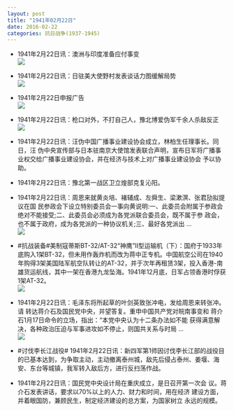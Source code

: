 ```yaml
---
layout: post
title: "1941年02月22日"
date: 2016-02-22
categories: 抗日战争(1937-1945)
---
```


<meta name="referrer" content="no-referrer" />

- 1941年2月22日讯：澳洲与印度准备应付事变 <br/><img src="https://ww2.sinaimg.cn/large/aca367d8jw1f18iczs2uaj20bq0ku445.jpg" />

- 1941年2月22日讯：日驻美大使野村发表谈话力图缓解局势 <br/><img src="https://ww4.sinaimg.cn/large/aca367d8jw1f18gmc6704j209f0kqtbr.jpg" />

- 1941年2月22日申报广告 <br/><img src="https://ww4.sinaimg.cn/large/aca367d8jw1f18evv79hwj20p60h7td8.jpg" />

- 1941年2月22日讯：枪口对外，不打自己人，豫北博爱伪军千余人杀敌反正 <br/><img src="https://ww4.sinaimg.cn/large/aca367d8jw1f18d61kyuaj20d70cdq42.jpg" />

- 1941年2月22日讯：汪伪中国广播事业建设协会成立，林柏生任理事长。同日，汪 伪中央宣传部与日本驻南京大使馆发表联合声明，宣布日军将广播事 业权交给广播事业建设协会，并在经济与技术上对广播事业建设协会 予以协助。 

- 1941年2月22日讯：豫北第一战区卫立煌部克复沁阳。 

- 1941年2月22日讯：周恩来就黄炎培、褚辅成、左舜生、梁漱溟、张君劢拟提议在国 民参政会下设立特别委员会一事向黄说明:一、此委员会附属于参政会 绝对不能接受;二、此委员会必须成为各党派联合委员会，既不属于参 政会，也不属于政府，成为各党派的一种协议机关;三、最好各党派出 ... <br/><img src="https://ww1.sinaimg.cn/large/aca367d8jw1f17xji2y0gj20c809zq45.jpg" />

- #抗战装备#美制寇蒂斯BT-32/AT-32“神鹰”Ⅱ型运输机（下）：国府于1933年底购入1架BT-32，但未用作轰炸机而改为蒋中正专机。中国航空公司在1940年购得3架美国陆军航空队转让的AT-32，并于次年再租赁3架，投入香港-南雄货运航线，其中一架在香港九龙坠海。1941年12月底，日军占领香港时俘获1架AT-32。 <br/><img src="https://ww1.sinaimg.cn/large/aca367d8jw1f17vtchopjj20am09bt9v.jpg" />

- 1941年2月22日讯：毛泽东将所起草的叶剑英致张冲电，发给周恩来转张冲。请 转达蒋介石及国民党中央，并望答复。重申中国共产党对皖南事变和 蒋介石1月17日命令的立场，指出：“本党中央认为十二条办法如不能 获得满意解决，各种政治压迫与军事进攻如不停止，则国共关系与时局 ... <br/><img src="https://ww3.sinaimg.cn/large/aca367d8jw1f17u2mqpitj20c809zt9v.jpg" />

- #讨伐李长江战役# 1941年2月22日讯：新四军第1师因讨伐李长江部的战役目的已基本达到，为争取主动，主动撤离泰州城，敌先后侵占泰州、姜堰、海安、东台等城镇，我军转入敌后方，进行反扫荡作战。 

- 1941年2月22日讯：国民党中央设计局在重庆成立，是日召开第一次会 议。蒋介石发表讲话，要求以70%以上的人力、财力和时间，用在经济 建设方面，并着眼国防，兼顾民生，制定经济建设的总方案，为国家树立 永远的规模。 

